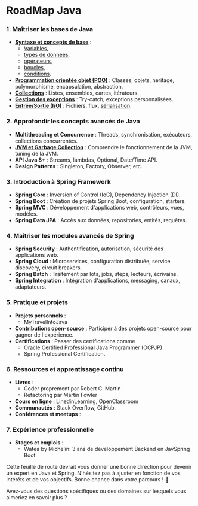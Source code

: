 # RoadMap Java

### 1. **Maîtriser les bases de Java**
- [**Syntaxe et concepts de base**](./01Basis/SyntaxeEtConceptsDeBase.md) : 
    - [Variables](./01Basis/SyntaxeEtConceptsDeBase.md#Variables), 
    - [types de données](./01Basis/SyntaxeEtConceptsDeBase.md#types-de-données), 
    - [opérateurs](./01Basis/SyntaxeEtConceptsDeBase.md#opérateurs-), 
    - [boucles](./01Basis/SyntaxeEtConceptsDeBase.md#boucles), 
    - [conditions](./01Basis/SyntaxeEtConceptsDeBase.md#conditions).
- [**Programmation orientée objet (POO)**](../RoadToMastering/01Basis/poo.md) : Classes, objets, héritage, polymorphisme, encapsulation, abstraction.
- [**Collections**](../JavaFundamentals/src/main/java/data_structures/README.md) : Listes, ensembles, cartes, itérateurs.
- [**Gestion des exceptions**](../JavaFundamentals/src/main/java/stack_trace/README.md) : Try-catch, exceptions personnalisées.
- [**Entrée/Sortie (I/O)**](../JavaFundamentals/src/main/java/input_output/README.md) : Fichiers, flux, [sérialisation](../JavaFundamentals/src/main/java/ser_deser/README.md).

### 2. **Approfondir les concepts avancés de Java**
- **Multithreading et Concurrence** : Threads, synchronisation, exécuteurs, collections concurrentes.
- [**JVM et Garbage Collection**](../JavaFundamentals/src/main/java/jvm/README.md) : Comprendre le fonctionnement de la JVM, tuning de la JVM.
- **API Java 8+** : Streams, lambdas, Optional, Date/Time API.
- **Design Patterns** : Singleton, Factory, Observer, etc.

### 3. **Introduction à Spring Framework**
- **Spring Core** : Inversion of Control (IoC), Dependency Injection (DI).
- **Spring Boot** : Création de projets Spring Boot, configuration, starters.
- **Spring MVC** : Développement d'applications web, contrôleurs, vues, modèles.
- **Spring Data JPA** : Accès aux données, repositories, entités, requêtes.

### 4. **Maîtriser les modules avancés de Spring**
- **Spring Security** : Authentification, autorisation, sécurité des applications web.
- **Spring Cloud** : Microservices, configuration distribuée, service discovery, circuit breakers.
- **Spring Batch** : Traitement par lots, jobs, steps, lecteurs, écrivains.
- **Spring Integration** : Intégration d'applications, messaging, canaux, adaptateurs.

### 5. **Pratique et projets**
- **Projets personnels** : 
  - MyTravelIntoJava
- **Contributions open-source** : Participer à des projets open-source pour gagner de l'expérience.
- **Certifications** : Passer des certifications comme 
  - Oracle Certified Professional Java Programmer (OCPJP) 
  - Spring Professional Certification.

### 6. **Ressources et apprentissage continu**
- **Livres** : 
  - Coder proprement par Robert C. Martin
  - Refactoring par Martin Fowler
- **Cours en ligne** : LinedinLearning, OpenClassroom
- **Communautés** : Stack Overflow, GitHub.
- **Conférences et meetups** : 

### 7. **Expérience professionnelle**
- **Stages et emplois** : 
  - Watea by Michelin: 3 ans de développement Backend en JavSpring Boot

Cette feuille de route devrait vous donner une bonne direction pour devenir un expert en Java et Spring. N'hésitez pas à ajuster en fonction de vos intérêts et de vos objectifs. Bonne chance dans votre parcours ! 🚀

Avez-vous des questions spécifiques ou des domaines sur lesquels vous aimeriez en savoir plus ?